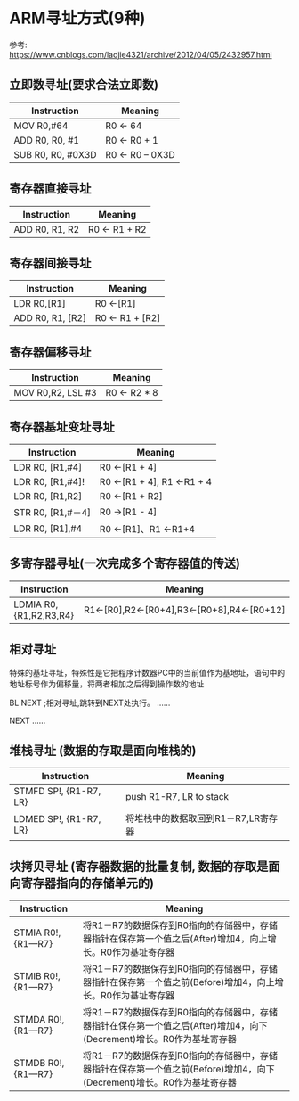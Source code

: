 # ARM寻址方式(9种)
参考: https://www.cnblogs.com/laojie4321/archive/2012/04/05/2432957.html

## 立即数寻址(要求合法立即数)
| Instruction       | Meaning         |
| ----------------- | --------------- |
| MOV R0,#64        | R0  ← 64        |
| ADD R0, R0, #1    | R0  ← R0 + 1    |
| SUB R0, R0, #0X3D | R0  ← R0 – 0X3D |

## 寄存器直接寻址
| Instruction    | Meaning       |
| -------------- | ------------- |
| ADD R0, R1, R2 | R0  ← R1 + R2 |

## 寄存器间接寻址
| Instruction      | Meaning        |
| ---------------- | -------------- |
| LDR R0,[R1]      | R0 ←[R1]       |
| ADD R0, R1, [R2] | R0 ← R1 + [R2] |

## 寄存器偏移寻址
| Instruction        | Meaning     |
| ------------------ | ----------- |
| MOV R0,R2, LSL  #3 | R0 ← R2 * 8 |

## 寄存器基址变址寻址
| Instruction       | Meaning                  |
| ----------------- | ------------------------ |
| LDR R0, [R1,#4]   | R0 ←[R1 + 4]             |
| LDR R0, [R1,#4]!  | R0 ←[R1 + 4], R1 ←R1 + 4 |
| LDR R0, [R1,R2]   | R0 ←[R1 + R2]            |
| STR R0, [R1,#－4] | R0 →[R1 - 4]             |
| LDR R0, [R1],#4   | R0 ←[R1]、R1 ←R1+4       |

## 多寄存器寻址(一次完成多个寄存器值的传送)
| Instruction             | Meaning                                |
| ----------------------- | -------------------------------------- |
| LDMIA  R0,{R1,R2,R3,R4} | R1←[R0],R2←[R0+4],R3←[R0+8],R4←[R0+12] |

## 相对寻址
特殊的基址寻址，特殊性是它把程序计数器PC中的当前值作为基地址，语句中的地址标号作为偏移量，将两者相加之后得到操作数的地址

BL   NEXT  ;相对寻址,跳转到NEXT处执行。
……

NEXT
……

## 堆栈寻址 (数据的存取是面向堆栈的)
| Instruction             | Meaning                             |
| ----------------------- | ----------------------------------- |
| STMFD  SP!, {R1-R7, LR} | push R1-R7, LR to stack             |
| LDMED  SP!, {R1-R7, LR} | 将堆栈中的数据取回到R1－R7,LR寄存器 |

## 块拷贝寻址 (寄存器数据的批量复制, 数据的存取是面向寄存器指向的存储单元的)
| Instruction        | Meaning                  |
| ------------------ | -------------------------|
| STMIA  R0!,{R1—R7} | 将R1－R7的数据保存到R0指向的存储器中，存储器指针在保存第一个值之后(After)增加4，向上增长。R0作为基址寄存器             |
| STMIB  R0!,{R1—R7} | 将R1－R7的数据保存到R0指向的存储器中，存储器指针在保存第一个值之前(Before)增加4，向上增长。R0作为基址寄存器            |
| STMDA  R0!,{R1—R7} | 将R1－R7的数据保存到R0指向的存储器中，存储器指针在保存第一个值之后(After)增加4，向下(Decrement)增长。R0作为基址寄存器  |
| STMDB  R0!,{R1—R7} | 将R1－R7的数据保存到R0指向的存储器中，存储器指针在保存第一个值之前(Before)增加4，向下(Decrement)增长。R0作为基址寄存器 |
